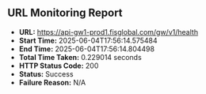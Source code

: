 ## URL Monitoring Report

- **URL:** https://api-gw1-prod1.fisglobal.com/gw/v1/health
- **Start Time:** 2025-06-04T17:56:14.575484
- **End Time:** 2025-06-04T17:56:14.804498
- **Total Time Taken:** 0.229014 seconds
- **HTTP Status Code:** 200
- **Status:** Success
- **Failure Reason:** N/A
